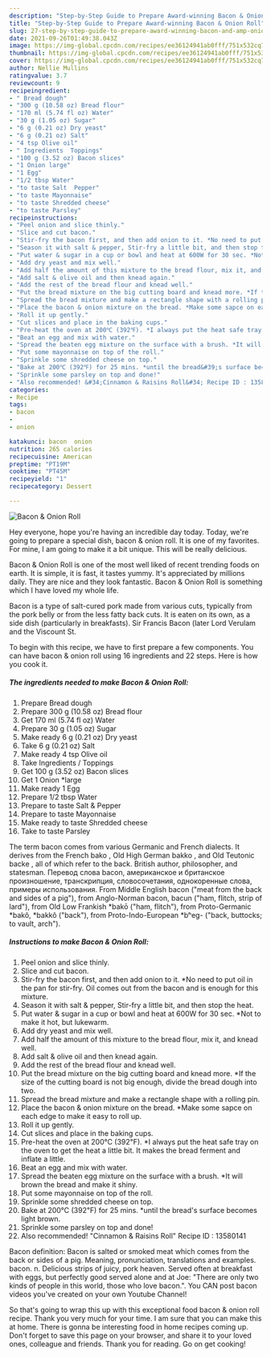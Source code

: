 ```yaml
---
description: "Step-by-Step Guide to Prepare Award-winning Bacon & Onion Roll"
title: "Step-by-Step Guide to Prepare Award-winning Bacon & Onion Roll"
slug: 27-step-by-step-guide-to-prepare-award-winning-bacon-and-amp-onion-roll
date: 2021-09-26T01:49:38.043Z
image: https://img-global.cpcdn.com/recipes/ee36124941ab0fff/751x532cq70/bacon-onion-roll-recipe-main-photo.jpg
thumbnail: https://img-global.cpcdn.com/recipes/ee36124941ab0fff/751x532cq70/bacon-onion-roll-recipe-main-photo.jpg
cover: https://img-global.cpcdn.com/recipes/ee36124941ab0fff/751x532cq70/bacon-onion-roll-recipe-main-photo.jpg
author: Nellie Mullins
ratingvalue: 3.7
reviewcount: 9
recipeingredient:
- " Bread dough"
- "300 g (10.58 oz) Bread flour"
- "170 ml (5.74 fl oz) Water"
- "30 g (1.05 oz) Sugar"
- "6 g (0.21 oz) Dry yeast"
- "6 g (0.21 oz) Salt"
- "4 tsp Olive oil"
- " Ingredients  Toppings"
- "100 g (3.52 oz) Bacon slices"
- "1 Onion large"
- "1 Egg"
- "1/2 tbsp Water"
- "to taste Salt  Pepper"
- "to taste Mayonnaise"
- "to taste Shredded cheese"
- "to taste Parsley"
recipeinstructions:
- "Peel onion and slice thinly."
- "Slice and cut bacon."
- "Stir-fry the bacon first, and then add onion to it. *No need to put oil in the pan for stir-fry. Oil comes out from the bacon and is enough for this mixture."
- "Season it with salt & pepper, Stir-fry a little bit, and then stop the heat."
- "Put water & sugar in a cup or bowl and heat at 600W for 30 sec. *Not to make it hot, but lukewarm."
- "Add dry yeast and mix well."
- "Add half the amount of this mixture to the bread flour, mix it, and knead well."
- "Add salt & olive oil and then knead again."
- "Add the rest of the bread flour and knead well."
- "Put the bread mixture on the big cutting board and knead more. *If the size of the cutting board is not big enough, divide the bread dough into two."
- "Spread the bread mixture and make a rectangle shape with a rolling pin."
- "Place the bacon & onion mixture on the bread. *Make some sapce on each edge to make it easy to roll up."
- "Roll it up gently."
- "Cut slices and place in the baking cups."
- "Pre-heat the oven at 200℃ (392℉). *I always put the heat safe tray on the oven to get the heat a little bit. It makes the bread ferment and inflate a little."
- "Beat an egg and mix with water."
- "Spread the beaten egg mixture on the surface with a brush. *It will brown the bread and make it shiny."
- "Put some mayonnaise on top of the roll."
- "Sprinkle some shredded cheese on top."
- "Bake at 200℃ (392℉) for 25 mins. *until the bread&#39;s surface becomes light brown."
- "Sprinkle some parsley on top and done!"
- "Also recommended! &#34;Cinnamon & Raisins Roll&#34; Recipe ID : 13580141"
categories:
- Recipe
tags:
- bacon
- 
- onion

katakunci: bacon  onion 
nutrition: 265 calories
recipecuisine: American
preptime: "PT19M"
cooktime: "PT45M"
recipeyield: "1"
recipecategory: Dessert

---
```



![Bacon & Onion Roll](https://img-global.cpcdn.com/recipes/ee36124941ab0fff/751x532cq70/bacon-onion-roll-recipe-main-photo.jpg)

Hey everyone, hope you're having an incredible day today. Today, we're going to prepare a special dish, bacon & onion roll. It is one of my favorites. For mine, I am going to make it a bit unique. This will be really delicious.

Bacon & Onion Roll is one of the most well liked of recent trending foods on earth. It is simple, it is fast, it tastes yummy. It's appreciated by millions daily. They are nice and they look fantastic. Bacon & Onion Roll is something which I have loved my whole life.

Bacon is a type of salt-cured pork made from various cuts, typically from the pork belly or from the less fatty back cuts. It is eaten on its own, as a side dish (particularly in breakfasts). Sir Francis Bacon (later Lord Verulam and the Viscount St.


To begin with this recipe, we have to first prepare a few components. You can have bacon & onion roll using 16 ingredients and 22 steps. Here is how you cook it.

<!--inarticleads1-->

##### The ingredients needed to make Bacon & Onion Roll:

1. Prepare  Bread dough
1. Prepare 300 g (10.58 oz) Bread flour
1. Get 170 ml (5.74 fl oz) Water
1. Prepare 30 g (1.05 oz) Sugar
1. Make ready 6 g (0.21 oz) Dry yeast
1. Take 6 g (0.21 oz) Salt
1. Make ready 4 tsp Olive oil
1. Take  Ingredients / Toppings
1. Get 100 g (3.52 oz) Bacon slices
1. Get 1 Onion *large
1. Make ready 1 Egg
1. Prepare 1/2 tbsp Water
1. Prepare to taste Salt & Pepper
1. Prepare to taste Mayonnaise
1. Make ready to taste Shredded cheese
1. Take to taste Parsley


The term bacon comes from various Germanic and French dialects. It derives from the French bako , Old High German bakko , and Old Teutonic backe , all of which refer to the back. British author, philosopher, and statesman. Перевод слова bacon, американское и британское произношение, транскрипция, словосочетания, однокоренные слова, примеры использования. From Middle English bacon (&#34;meat from the back and sides of a pig&#34;), from Anglo-Norman bacon, bacun (&#34;ham, flitch, strip of lard&#34;), from Old Low Frankish *bakō (&#34;ham, flitch&#34;), from Proto-Germanic *bakô, *bakkô (&#34;back&#34;), from Proto-Indo-European *bʰeg- (&#34;back, buttocks; to vault, arch&#34;). 

<!--inarticleads2-->

##### Instructions to make Bacon & Onion Roll:

1. Peel onion and slice thinly.
1. Slice and cut bacon.
1. Stir-fry the bacon first, and then add onion to it. *No need to put oil in the pan for stir-fry. Oil comes out from the bacon and is enough for this mixture.
1. Season it with salt & pepper, Stir-fry a little bit, and then stop the heat.
1. Put water & sugar in a cup or bowl and heat at 600W for 30 sec. *Not to make it hot, but lukewarm.
1. Add dry yeast and mix well.
1. Add half the amount of this mixture to the bread flour, mix it, and knead well.
1. Add salt & olive oil and then knead again.
1. Add the rest of the bread flour and knead well.
1. Put the bread mixture on the big cutting board and knead more. *If the size of the cutting board is not big enough, divide the bread dough into two.
1. Spread the bread mixture and make a rectangle shape with a rolling pin.
1. Place the bacon & onion mixture on the bread. *Make some sapce on each edge to make it easy to roll up.
1. Roll it up gently.
1. Cut slices and place in the baking cups.
1. Pre-heat the oven at 200℃ (392℉). *I always put the heat safe tray on the oven to get the heat a little bit. It makes the bread ferment and inflate a little.
1. Beat an egg and mix with water.
1. Spread the beaten egg mixture on the surface with a brush. *It will brown the bread and make it shiny.
1. Put some mayonnaise on top of the roll.
1. Sprinkle some shredded cheese on top.
1. Bake at 200℃ (392℉) for 25 mins. *until the bread&#39;s surface becomes light brown.
1. Sprinkle some parsley on top and done!
1. Also recommended! &#34;Cinnamon & Raisins Roll&#34; Recipe ID : 13580141


Bacon definition: Bacon is salted or smoked meat which comes from the back or sides of a pig. Meaning, pronunciation, translations and examples. bacon. n. Delicious strips of juicy, pork heaven. Served often at breakfast with eggs, but perfectly good served alone and at Joe: &#34;There are only two kinds of people in this world, those who love bacon.&#34;. You CAN post bacon videos you&#39;ve created on your own Youtube Channel! 

So that's going to wrap this up with this exceptional food bacon & onion roll recipe. Thank you very much for your time. I am sure that you can make this at home. There is gonna be interesting food in home recipes coming up. Don't forget to save this page on your browser, and share it to your loved ones, colleague and friends. Thank you for reading. Go on get cooking!
